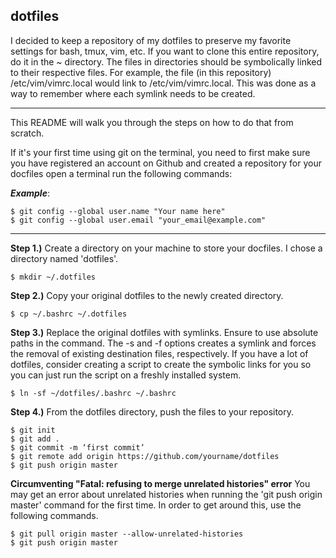 ## dotfiles

I decided to keep a repository of my dotfiles to preserve my favorite settings for bash, tmux, vim, etc.
If you want to clone this entire repository, do it in the ~ directory. The files in directories should be
symbolically linked to their respective files. For example, the file (in this repository) /etc/vim/vimrc.local
would link to /etc/vim/vimrc.local. This was done as a way to remember where each symlink needs to be created.

---

This README will walk you through the steps on how to do that from scratch.

If it's your first time using git on the terminal, you need to first make sure you have registered an account
on Github and created a repository for your docfiles open a terminal run the following commands:

***Example***:

    $ git config --global user.name "Your name here"
    $ git config --global user.email "your_email@example.com"

---

**Step 1.)** Create a directory on your machine to store your docfiles. I chose a directory named 'dotfiles'.

    $ mkdir ~/.dotfiles

**Step 2.)** Copy your original dotfiles to the newly created directory.

    $ cp ~/.bashrc ~/.dotfiles

**Step 3.)** Replace the original dotfiles with symlinks. Ensure to use absolute paths in the command.
The -s and -f options creates a symlink and forces the removal of existing destination files, respectively.
If you have a lot of dotfiles, consider creating a script to create the symbolic links for you so you can just
run the script on a freshly installed system.

    $ ln -sf ~/dotfiles/.bashrc ~/.bashrc

**Step 4.)** From the dotfiles directory, push the files to your repository.

    $ git init
    $ git add .
    $ git commit -m ‘first commit’
    $ git remote add origin https://github.com/yourname/dotfiles
    $ git push origin master

**Circumventing "Fatal: refusing to merge unrelated histories" error**
You may get an error about unrelated histories when running the 'git push origin master' command for the 
first time. In order to get around this, use the following commands.

    $ git pull origin master --allow-unrelated-histories
    $ git push origin master

